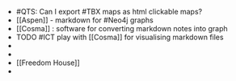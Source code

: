 - #QTS: Can I export #TBX maps as html clickable maps?
- [[Aspen]] - markdown for #Neo4j graphs
- [[Cosma]] : software for converting markdown notes into graph
- TODO #ICT play with [[Cosma]] for visualising markdown files
-
-
- [[Freedom House]]
-